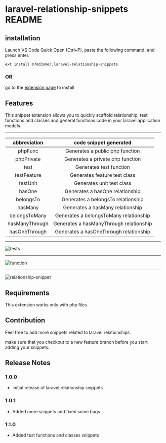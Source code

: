 # laravel-relationship-snippets README

## installation

Launch VS Code Quick Open (Ctrl+P), paste the following command, and press enter.

`ext install m7md3omer.laravel-relationship-snippets`

### OR

go to the [extension page][1] to install

## Features

This snippet extension allows you to quickly scaffold relationship, test functions and classes and general functions code in your laravel application models.

---

|  abbreviation  |         code snippet generated          |
| :------------: | :-------------------------------------: |
|    phpFunc     |     Generates a public php function     |
|   phpPrivate   |    Generates a private php function     |
|      test      |         Generates test function         |
|  testFeature   |      Generates feature test class       |
|    testUnit    |        Generates unit test class        |
|     hasOne     |     Generates a hasOne relationship     |
|   belongsTo    |   Generates a belongsTo relationship    |
|    hasMany     |    Generates a hasMany relationship     |
| belongsToMany  | Generates a belongsToMany relationship  |
| hasManyThrough | Generates a hasManyThrough relationship |
| hasOneThrough  | Generates a hasOneThrough relationship  |

---

![tests](https://github.com/m7md3omer/Vscode-extension-laravel-snippets/blob/master/screenshots/test.gif "test snippets")

---

![function](https://github.com/m7md3omer/Vscode-extension-laravel-snippets/blob/master/screenshots/screen1.png "function snippet")

---

![relationship-snippet](https://github.com/m7md3omer/Vscode-extension-laravel-snippets/blob/master/screenshots/screen2.png "relationship snippets")

## Requirements

This extension works only with php files.

## Contribution

Feel free to add more snippets related to laravel relationships.

make sure that you checkout to a new feature branch before you start adding your snippets.

## Release Notes

### 1.0.0

- Initial release of laravel relationship snippets

### 1.0.1

- Added more snippets and fixed some bugs

### 1.1.0

- Added test functions and classes snippets

[1]: https://marketplace.visualstudio.com/items?itemName=m7md3omer.laravel-relationship-snippets&ssr=false#overview
